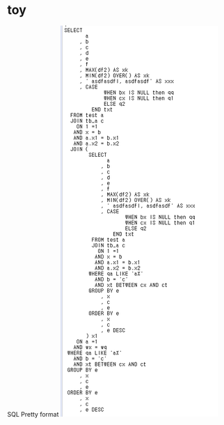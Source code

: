# toy
SQL Pretty format
<img src="https://github.com/jadunara/toy/blob/master/pretty%20sql.png?raw=true"></img>
